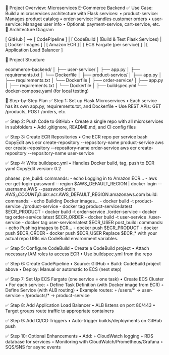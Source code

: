 🛒 Project Overview: Microservices E-Commerce Backend
✅ Use Case:
Build a microservices architecture with Flask services:
    • product-service: Manages product catalog
    • order-service: Handles customer orders
    • user-service: Manages user info
    • Optional: payment-service, cart-service, etc.
🧱 Architecture Diagram

[ GitHub ] --> [ CodePipeline ]
                    |
                [ CodeBuild ]
            (Build & Test Flask Services)
                    |
              [ Docker Images ]
                    |
               [ Amazon ECR ]
                    |
          [ ECS Fargate (per service) ]
                    |
        [ Application Load Balancer ]

📁 Project Structure

ecommerce-backend/
│
├── user-service/
│   ├── app.py
│   ├── requirements.txt
│   └── Dockerfile
│
├── product-service/
│   ├── app.py
│   ├── requirements.txt
│   └── Dockerfile
│
├── order-service/
│   ├── app.py
│   ├── requirements.txt
│   └── Dockerfile
│
├── buildspec.yml
└── docker-compose.yaml (for local testing)

🚀 Step-by-Step Plan
✅ Step 1: Set up Flask Microservices
    • Each service has its own app.py, requirements.txt, and Dockerfile
    • Use REST APIs: GET /products, POST /orders, etc.

✅ Step 2: Push Code to GitHub
    • Create a single repo with all microservices in subfolders
    • Add .gitignore, README.md, and CI config files

✅ Step 3: Create ECR Repositories
    • One ECR repo per service
bash
CopyEdit
aws ecr create-repository --repository-name product-service
aws ecr create-repository --repository-name order-service
aws ecr create-repository --repository-name user-service

✅ Step 4: Write buildspec.yml
    • Handles Docker build, tag, push to ECR
yaml
CopyEdit
version: 0.2

phases:
  pre_build:
    commands:
      - echo Logging in to Amazon ECR...
      - aws ecr get-login-password --region $AWS_DEFAULT_REGION | docker login --username AWS --password-stdin $AWS_ACCOUNT_ID.dkr.ecr.$AWS_DEFAULT_REGION.amazonaws.com
  build:
    commands:
      - echo Building Docker images...
      - docker build -t product-service ./product-service
      - docker tag product-service:latest $ECR_PRODUCT
      - docker build -t order-service ./order-service
      - docker tag order-service:latest $ECR_ORDER
      - docker build -t user-service ./user-service
      - docker tag user-service:latest $ECR_USER
  post_build:
    commands:
      - echo Pushing images to ECR...
      - docker push $ECR_PRODUCT
      - docker push $ECR_ORDER
      - docker push $ECR_USER
Replace $ECR_* with your actual repo URIs via CodeBuild environment variables.

✅ Step 5: Configure CodeBuild
    • Create a CodeBuild project
    • Attach necessary IAM roles to access ECR
    • Use buildspec.yml from the repo

✅ Step 6: Create CodePipeline
    • Source: GitHub
    • Build: CodeBuild project above
    • Deploy: Manual or automatic to ECS (next step)

✅ Step 7: Set Up ECS Fargate (one service = one task)
    • Create ECS Cluster
    • For each service:
        ◦ Define Task Definition (with Docker image from ECR)
        ◦ Define Service (with ALB routing)
    • Example routes:
        ◦ /users/* → user-service
        ◦ /products/* → product-service

✅ Step 8: Add Application Load Balancer
    • ALB listens on port 80/443
    • Target groups route traffic to appropriate containers

✅ Step 9: Add CI/CD Triggers
    • Auto-trigger builds/deployments on GitHub push

✅ Step 10: Optional Enhancements
    • Add:
        ◦ CloudWatch logging
        ◦ RDS database for services
        ◦ Monitoring with CloudWatch/Prometheus/Grafana
        ◦ SQS/SNS for async events

